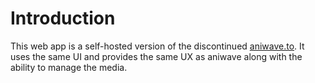 # Introduction

This web app is a self-hosted version of the discontinued [aniwave.to](https://aniwave.to). It uses the same UI and provides the same UX as aniwave along with the ability to manage the media.
